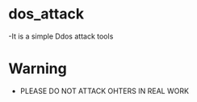 # dos_attack
-It is a simple Ddos attack tools
# Warning
- PLEASE DO NOT ATTACK OHTERS IN REAL WORK
